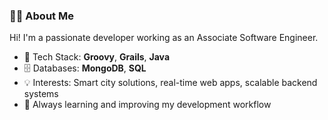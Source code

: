 ### 👨‍💻 About Me

Hi! I'm a passionate developer working as an Associate Software Engineer.

- 🔧 Tech Stack: **Groovy**, **Grails**, **Java**
- 🗄️ Databases: **MongoDB**, **SQL**
- 💡 Interests: Smart city solutions, real-time web apps, scalable backend systems
- 🚀 Always learning and improving my development workflow
